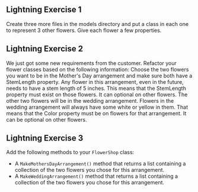 ## Lightning Exercise 1
Create three more files in the models directory and put a class in each one to represent 3 other flowers. Give each flower a few properties. 

## Lightning Exercise 2
We just got some new requirements from the customer. Refactor your flower classes based on the following information:
Choose the two flowers you want to be in the Mother's Day arrangement and make sure both have a StemLength property. Any flower in this arrangement, even in the future, needs to have a stem length of 5 inches. This means that the StemLength property must exist on those flowers. It can optional on other flowers.
The other two flowers will be in the wedding arrangement. Flowers in the wedding arrangement will always have some white or yellow in them. That means that the Color property must be on flowers for that arrangement. It can be optional on other flowers.

## Lightning Exercise 3
Add the following methods to your `FlowerShop` class:

- A `MakeMothersDayArrangement()` method that returns a list containing a collection of the two flowers you chose for this arrangement. 
- A `MakeWeddingArrangement()` method that returns a list containing a collection of the two flowers you chose for this arrangement. 